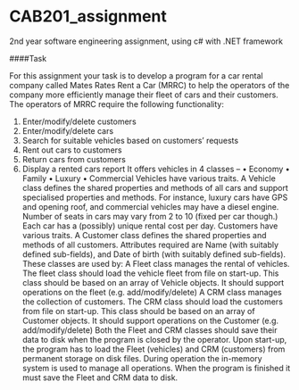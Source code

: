 # CAB201_assignment
2nd year software engineering assignment, using c# with .NET framework

####Task

For this assignment your task is to develop a program for a car rental company called Mates Rates
Rent a Car (MRRC) to help the operators of the company more efficiently manage their fleet of cars
and their customers.
The operators of MRRC require the following functionality:
1. Enter/modify/delete customers
2. Enter/modify/delete cars
3. Search for suitable vehicles based on customers’ requests
4. Rent out cars to customers
5. Return cars from customers
6. Display a rented cars report
It offers vehicles in 4 classes –
• Economy
• Family
• Luxury
• Commercial
Vehicles have various traits. A Vehicle class defines the shared properties and methods of all cars and
support specialised properties and methods. For instance, luxury cars have GPS and opening roof,
and commercial vehicles may have a diesel engine. Number of seats in cars may vary from 2 to 10
(fixed per car though.) Each car has a (possibly) unique rental cost per day.
Customers have various traits. A Customer class defines the shared properties and methods of all
customers. Attributes required are Name (with suitably defined sub-fields), and Date of birth (with
suitably defined sub-fields).
These classes are used by:
A Fleet class manages the rental of vehicles. The fleet class should load the vehicle fleet from
file on start-up. This class should be based on an array of Vehicle objects. It should support
operations on the fleet (e.g. add/modify/delete)
A CRM class manages the collection of customers. The CRM class should load the customers
from file on start-up. This class should be based on an array of Customer objects. It should
support operations on the Customer (e.g. add/modify/delete)
Both the Fleet and CRM classes should save their data to disk when the program is closed by the
operator.
Upon start-up, the program has to load the Fleet (vehicles) and CRM (customers) from permanent
storage on disk files. During operation the in-memory system is used to manage all operations. When
the program is finished it must save the Fleet and CRM data to disk.

